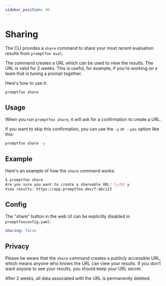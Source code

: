 ```yaml
---
sidebar_position: 40
---
```


# Sharing

The CLI provides a `share` command to share your most recent evaluation results from `promptfoo eval`.

The command creates a URL which can be used to view the results. The URL is valid for 2 weeks. This is useful, for example, if you're working on a team that is tuning a prompt together.

Here's how to use it:

```bash
promptfoo share
```

## Usage

When you run `promptfoo share`, it will ask for a confirmation to create a URL.

If you want to skip this confirmation, you can use the `-y` or `--yes` option like this:

```bash
promptfoo share -y
```

## Example

Here's an example of how the `share` command works:

```bash
$ promptfoo share
Are you sure you want to create a shareable URL? [y/N] y
View results: https://app.promptfoo.dev/f:abc123
```

## Config

The "share" button in the web UI can be explicitly disabled in `promptfooconfig.yaml`:

```yaml
sharing: false
```

## Privacy

Please be aware that the `share` command creates a publicly accessible URL, which means anyone who knows the URL can view your results. If you don't want anyone to see your results, you should keep your URL secret.

After 2 weeks, all data associated with the URL is permanently deleted.
